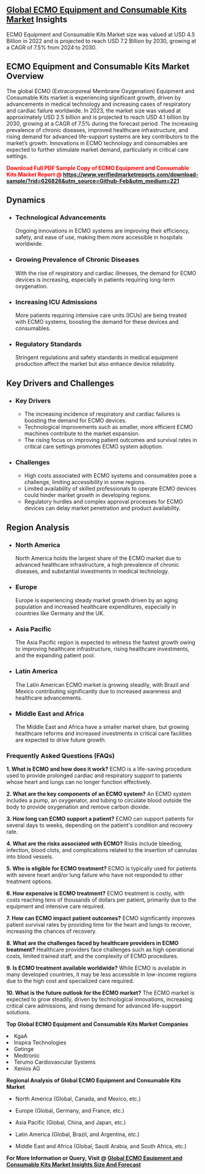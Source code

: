 <h2><a href="https://www.verifiedmarketreports.com/download-sample/?rid=626826&amp;utm_source=Github&amp;utm_medium=221" target="_blank">Global ECMO Equipment and Consumable Kits Market</a> Insights</h2><p>ECMO Equipment and Consumable Kits Market size was valued at USD 4.5 Billion in 2022 and is projected to reach USD 7.2 Billion by 2030, growing at a CAGR of 7.5% from 2024 to 2030.</p><p> <h2>ECMO Equipment and Consumable Kits Market Overview</h2> <p>The global ECMO (Extracorporeal Membrane Oxygenation) Equipment and Consumable Kits market is experiencing significant growth, driven by advancements in medical technology and increasing cases of respiratory and cardiac failure worldwide. In 2023, the market size was valued at approximately USD 2.5 billion and is projected to reach USD 4.1 billion by 2030, growing at a CAGR of 7.5% during the forecast period. The increasing prevalence of chronic diseases, improved healthcare infrastructure, and rising demand for advanced life-support systems are key contributors to the market’s growth. Innovations in ECMO technology and consumables are expected to further stimulate market demand, particularly in critical care settings.</p> <p><strong><p><span class=""><span style="color: #ff0000;"><strong>Download Full PDF Sample Copy of ECMO Equipment and Consumable Kits Market Report</strong> @ </span><a href="https://www.verifiedmarketreports.com/download-sample/?rid=626826&amp;utm_source=Github-Feb&amp;utm_medium=221" target="_blank">https://www.verifiedmarketreports.com/download-sample/?rid=626826&amp;utm_source=Github-Feb&amp;utm_medium=221</a></span></p></strong></p> <h2>Dynamics</h2> <ul> <li><h3>Technological Advancements</h3> Ongoing innovations in ECMO systems are improving their efficiency, safety, and ease of use, making them more accessible in hospitals worldwide.</li> <li><h3>Growing Prevalence of Chronic Diseases</h3> With the rise of respiratory and cardiac illnesses, the demand for ECMO devices is increasing, especially in patients requiring long-term oxygenation.</li> <li><h3>Increasing ICU Admissions</h3> More patients requiring intensive care units (ICUs) are being treated with ECMO systems, boosting the demand for these devices and consumables.</li> <li><h3>Regulatory Standards</h3> Stringent regulations and safety standards in medical equipment production affect the market but also enhance device reliability.</li> </ul> <h2>Key Drivers and Challenges</h2> <ul> <li><h3>Key Drivers</h3> <ul> <li>The increasing incidence of respiratory and cardiac failures is boosting the demand for ECMO devices.</li> <li>Technological improvements such as smaller, more efficient ECMO machines contribute to the market expansion.</li> <li>The rising focus on improving patient outcomes and survival rates in critical care settings promotes ECMO system adoption.</li> </ul> </li> <li><h3>Challenges</h3> <ul> <li>High costs associated with ECMO systems and consumables pose a challenge, limiting accessibility in some regions.</li> <li>Limited availability of skilled professionals to operate ECMO devices could hinder market growth in developing regions.</li> <li>Regulatory hurdles and complex approval processes for ECMO devices can delay market penetration and product availability.</li> </ul> </li> </ul> <h2>Region Analysis</h2> <ul> <li><h3>North America</h3> North America holds the largest share of the ECMO market due to advanced healthcare infrastructure, a high prevalence of chronic diseases, and substantial investments in medical technology.</li> <li><h3>Europe</h3> Europe is experiencing steady market growth driven by an aging population and increased healthcare expenditures, especially in countries like Germany and the UK.</li> <li><h3>Asia Pacific</h3> The Asia Pacific region is expected to witness the fastest growth owing to improving healthcare infrastructure, rising healthcare investments, and the expanding patient pool.</li> <li><h3>Latin America</h3> The Latin American ECMO market is growing steadily, with Brazil and Mexico contributing significantly due to increased awareness and healthcare advancements.</li> <li><h3>Middle East and Africa</h3> The Middle East and Africa have a smaller market share, but growing healthcare reforms and increased investments in critical care facilities are expected to drive future growth.</li> </ul> <h3>Frequently Asked Questions (FAQs)</h3> <p><strong>1. What is ECMO and how does it work?</strong> ECMO is a life-saving procedure used to provide prolonged cardiac and respiratory support to patients whose heart and lungs can no longer function effectively.</p> <p><strong>2. What are the key components of an ECMO system?</strong> An ECMO system includes a pump, an oxygenator, and tubing to circulate blood outside the body to provide oxygenation and remove carbon dioxide.</p> <p><strong>3. How long can ECMO support a patient?</strong> ECMO can support patients for several days to weeks, depending on the patient's condition and recovery rate.</p> <p><strong>4. What are the risks associated with ECMO?</strong> Risks include bleeding, infection, blood clots, and complications related to the insertion of cannulas into blood vessels.</p> <p><strong>5. Who is eligible for ECMO treatment?</strong> ECMO is typically used for patients with severe heart and/or lung failure who have not responded to other treatment options.</p> <p><strong>6. How expensive is ECMO treatment?</strong> ECMO treatment is costly, with costs reaching tens of thousands of dollars per patient, primarily due to the equipment and intensive care required.</p> <p><strong>7. How can ECMO impact patient outcomes?</strong> ECMO significantly improves patient survival rates by providing time for the heart and lungs to recover, increasing the chances of recovery.</p> <p><strong>8. What are the challenges faced by healthcare providers in ECMO treatment?</strong> Healthcare providers face challenges such as high operational costs, limited trained staff, and the complexity of ECMO procedures.</p> <p><strong>9. Is ECMO treatment available worldwide?</strong> While ECMO is available in many developed countries, it may be less accessible in low-income regions due to the high cost and specialized care required.</p> <p><strong>10. What is the future outlook for the ECMO market?</strong> The ECMO market is expected to grow steadily, driven by technological innovations, increasing critical care admissions, and rising demand for advanced life-support solutions.</p> </p><p><strong>Top Global ECMO Equipment and Consumable Kits Market Companies</strong></p><div data-test-id=""><p><li>KgaA</li><li> Inspira Technologies</li><li> Getinge</li><li> Medtronic</li><li> Terumo Cardiovascular Systems</li><li> Xenios AG</li></p><div><strong>Regional Analysis of&nbsp;Global ECMO Equipment and Consumable Kits Market</strong></div><ul><li dir="ltr"><p dir="ltr">North America&nbsp;(Global, Canada, and Mexico, etc.)</p></li><li dir="ltr"><p dir="ltr">Europe (Global, Germany, and France, etc.)</p></li><li dir="ltr"><p dir="ltr">Asia Pacific&nbsp;(Global, China, and Japan, etc.)</p></li><li dir="ltr"><p dir="ltr">Latin America&nbsp;(Global, Brazil, and Argentina, etc.)</p></li><li dir="ltr">Middle East and Africa&nbsp;(Global, Saudi Arabia, and South Africa, etc.)</li></ul><p><strong>For More Information or Query, Visit @&nbsp;</strong><strong><a href="https://www.verifiedmarketreports.com/product/ecmo-equipment-and-consumable-kits-market/?utm_source=Github&amp;utm_medium=221" target="_blank">Global ECMO Equipment and Consumable Kits Market Insights Size And Forecast</a></strong></p></div>
